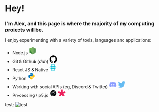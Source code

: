# Hey!
### I'm Alex, and this page is where the majority of my computing projects will be.

I enjoy experimenting with a variety of tools, languages and applications:
- Node.js <img alt="Node Icon" width="25px" src="https://raw.githubusercontent.com/howe-oh/howe-oh/master/assets/node.png" />
- Git & Github (*duh*) <img alt="Github Icon" width="25px" src="https://raw.githubusercontent.com/howe-oh/howe-oh/f356e8f615822197466972aad74772599149f61b/assets/github.svg" />
- React JS & Native <img alt="React Icon" width="25px" src="https://raw.githubusercontent.com/howe-oh/howe-oh/master/assets/react.png" />
- Python <img alt="Python Icon" width="25px" src="https://raw.githubusercontent.com/howe-oh/howe-oh/master/assets/python.png" />
- Working with social APIs (eg, Discord & Twitter) <img alt="Discord Icon" width="25px" src="https://raw.githubusercontent.com/howe-oh/howe-oh/master/assets/discord.png" /> <img alt="Twitter Icon" width="25px" src="https://raw.githubusercontent.com/howe-oh/howe-oh/f356e8f615822197466972aad74772599149f61b/assets/twitter.svg" />
- Processing / p5.js <img alt="Processing Icon" width="25px" src="https://raw.githubusercontent.com/howe-oh/howe-oh/master/assets/processing3.png" /> <img alt="P5 Icon" width="25px" src="https://raw.githubusercontent.com/howe-oh/howe-oh/master/assets/p5js.png" />

test: ![test](howe-oh.github.com/howe-oh/assets/react.png)